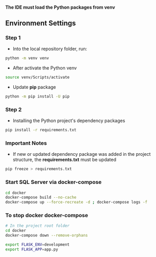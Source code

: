#### The IDE must load the Python packages from **venv**

## Environment Settings
### Step 1

- Into the local repository folder, run:

```bash
python -m venv venv
```

- After activate the Python venv

```bash
source venv/Scripts/activate
```

- Update **pip** package

```bash
python -m pip install -U pip
```

### Step 2

- Installing the Python project's dependency packages

```bash
pip install -r requirements.txt
```

### Important Notes
- If new or updated dependency package was added in the project structure, the **requirements.txt** must be updated

```bash
pip freeze > requirements.txt
```

### Start SQL Server via docker-compose
```bash
cd docker
docker-compose build --no-cache
docker-compose up --force-recreate -d ; docker-compose logs -f
```

### To stop docker docker-compose

```bash
# In the project root folder
cd docker
docker-compose down --remove-orphans
```

```bash
export FLASK_ENV=development
export FLASK_APP=app.py
```